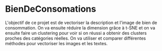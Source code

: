 # BienDeConsomations

L'objectif de ce projet est de vectoriser la description et l'image de bien de consommation. On va ensuite réduire la dimension grâce à t-SNE et on va ensuite faire un clustering pour voir si on réussi a obtenir des clusters proches des catégories réelles. On va utiliser et comparer différentes méthodes pour vectoriser les images et les textes.